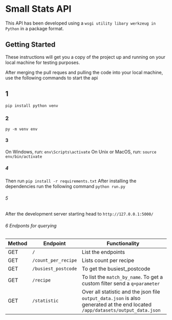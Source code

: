 # Small Stats API
This API has been developed using a `wsgi utility libary werkzeug in Python`  in a package format.

## Getting Started
These instructions will get you a copy of the project up and running on your local machine for testing purposes.

After merging the pull reques and pulling the code into your local machine, use the following commands to start the api
## 1
```pip install python venv```
### 2
```py -m venv env```
#### 3
On Windows, run: ```env\Scripts\activate```
On Unix or MacOS, run: ```source env/bin/activate```
##### 4
Then run ```pip install -r requirements.txt```
After installing the dependencies run the following command ```python run.py```
###### 5
After the development server starting head to ```http://127.0.0.1:5000/```

###### 6 Endponts for querying
Method | Endpoint | Functionality
--- | --- | ---
GET | `/` | List the endpoints
GET | `/count_per_recipe` | Lists count per recipe
GET | `/busiest_postcode` | To get the busiest_postcode
GET | `/recipe` | To list the `match_by_name`. To get a custom filter send a `q=parameter`
GET | `/statistic` | Over all statistic and the json file `output_data.json` is also generated at the end located `/app/datasets/output_data.json`
